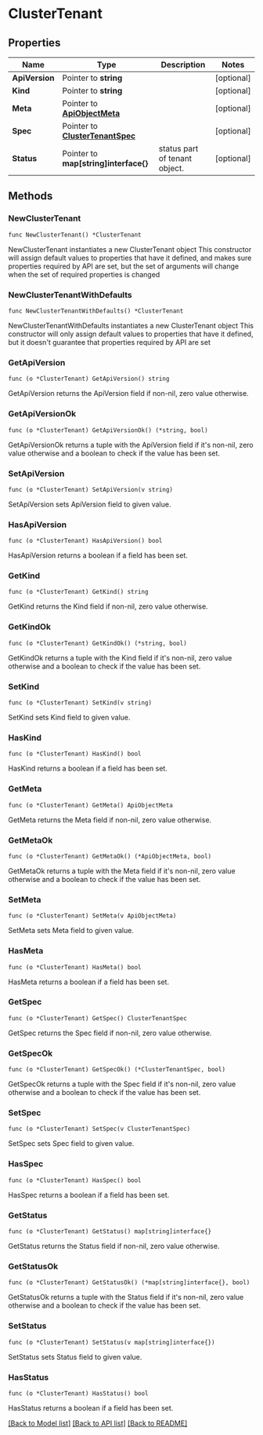 # ClusterTenant

## Properties

Name | Type | Description | Notes
------------ | ------------- | ------------- | -------------
**ApiVersion** | Pointer to **string** |  | [optional] 
**Kind** | Pointer to **string** |  | [optional] 
**Meta** | Pointer to [**ApiObjectMeta**](apiObjectMeta.md) |  | [optional] 
**Spec** | Pointer to [**ClusterTenantSpec**](clusterTenantSpec.md) |  | [optional] 
**Status** | Pointer to **map[string]interface{}** | status part of tenant object. | [optional] 

## Methods

### NewClusterTenant

`func NewClusterTenant() *ClusterTenant`

NewClusterTenant instantiates a new ClusterTenant object
This constructor will assign default values to properties that have it defined,
and makes sure properties required by API are set, but the set of arguments
will change when the set of required properties is changed

### NewClusterTenantWithDefaults

`func NewClusterTenantWithDefaults() *ClusterTenant`

NewClusterTenantWithDefaults instantiates a new ClusterTenant object
This constructor will only assign default values to properties that have it defined,
but it doesn't guarantee that properties required by API are set

### GetApiVersion

`func (o *ClusterTenant) GetApiVersion() string`

GetApiVersion returns the ApiVersion field if non-nil, zero value otherwise.

### GetApiVersionOk

`func (o *ClusterTenant) GetApiVersionOk() (*string, bool)`

GetApiVersionOk returns a tuple with the ApiVersion field if it's non-nil, zero value otherwise
and a boolean to check if the value has been set.

### SetApiVersion

`func (o *ClusterTenant) SetApiVersion(v string)`

SetApiVersion sets ApiVersion field to given value.

### HasApiVersion

`func (o *ClusterTenant) HasApiVersion() bool`

HasApiVersion returns a boolean if a field has been set.

### GetKind

`func (o *ClusterTenant) GetKind() string`

GetKind returns the Kind field if non-nil, zero value otherwise.

### GetKindOk

`func (o *ClusterTenant) GetKindOk() (*string, bool)`

GetKindOk returns a tuple with the Kind field if it's non-nil, zero value otherwise
and a boolean to check if the value has been set.

### SetKind

`func (o *ClusterTenant) SetKind(v string)`

SetKind sets Kind field to given value.

### HasKind

`func (o *ClusterTenant) HasKind() bool`

HasKind returns a boolean if a field has been set.

### GetMeta

`func (o *ClusterTenant) GetMeta() ApiObjectMeta`

GetMeta returns the Meta field if non-nil, zero value otherwise.

### GetMetaOk

`func (o *ClusterTenant) GetMetaOk() (*ApiObjectMeta, bool)`

GetMetaOk returns a tuple with the Meta field if it's non-nil, zero value otherwise
and a boolean to check if the value has been set.

### SetMeta

`func (o *ClusterTenant) SetMeta(v ApiObjectMeta)`

SetMeta sets Meta field to given value.

### HasMeta

`func (o *ClusterTenant) HasMeta() bool`

HasMeta returns a boolean if a field has been set.

### GetSpec

`func (o *ClusterTenant) GetSpec() ClusterTenantSpec`

GetSpec returns the Spec field if non-nil, zero value otherwise.

### GetSpecOk

`func (o *ClusterTenant) GetSpecOk() (*ClusterTenantSpec, bool)`

GetSpecOk returns a tuple with the Spec field if it's non-nil, zero value otherwise
and a boolean to check if the value has been set.

### SetSpec

`func (o *ClusterTenant) SetSpec(v ClusterTenantSpec)`

SetSpec sets Spec field to given value.

### HasSpec

`func (o *ClusterTenant) HasSpec() bool`

HasSpec returns a boolean if a field has been set.

### GetStatus

`func (o *ClusterTenant) GetStatus() map[string]interface{}`

GetStatus returns the Status field if non-nil, zero value otherwise.

### GetStatusOk

`func (o *ClusterTenant) GetStatusOk() (*map[string]interface{}, bool)`

GetStatusOk returns a tuple with the Status field if it's non-nil, zero value otherwise
and a boolean to check if the value has been set.

### SetStatus

`func (o *ClusterTenant) SetStatus(v map[string]interface{})`

SetStatus sets Status field to given value.

### HasStatus

`func (o *ClusterTenant) HasStatus() bool`

HasStatus returns a boolean if a field has been set.


[[Back to Model list]](../README.md#documentation-for-models) [[Back to API list]](../README.md#documentation-for-api-endpoints) [[Back to README]](../README.md)


